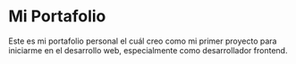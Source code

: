 # Mi Portafolio
Este es mi portafolio personal el cuál creo como mi primer proyecto para iniciarme en el desarrollo web, especialmente como desarrollador frontend.

